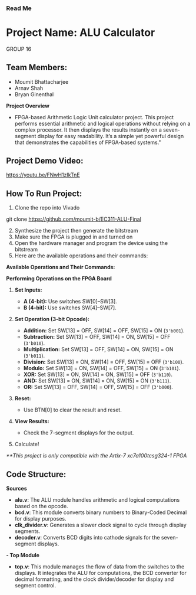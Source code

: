 ### **Read Me**

# **Project Name: ALU Calculator**
GROUP 16
## **Team Members:**

* Moumit Bhattacharjee  
* Arnav Shah  
* Bryan Ginenthal

**Project Overview**

- FPGA-based Arithmetic Logic Unit calculator project. This project performs essential arithmetic and logical operations without relying on a complex processor. It then displays the results instantly on a seven-segment display for easy readability. It’s a simple yet powerful design that demonstrates the capabilities of FPGA-based systems."

## **Project Demo Video:**

https://youtu.be/FNwH1zIkTnE

## **How To Run Project:**

1. Clone the repo into Vivado

git clone https://github.com/moumit-b/EC311-ALU-Final

2. Synthesize the project then generate the bitstream  
3. Make sure the FPGA is plugged in and turned on  
4. Open the hardware manager and program the device using the bitstream  
5. Here are the available operations and their commands:

**Available Operations and Their Commands:**

**Performing Operations on the FPGA Board**

1. **Set Inputs:**

   * **A (4-bit):** Use switches SW\[0\]–SW\[3\].  
   * **B (4-bit):** Use switches SW\[4\]–SW\[7\].  
2. **Set Operation (3-bit Opcode):**

   * **Addition:** Set SW\[13\] \= OFF, SW\[14\] \= OFF, SW\[15\] \= ON (`3'b001`).  
   * **Subtraction:** Set SW\[13\] \= OFF, SW\[14\] \= ON, SW\[15\] \= OFF (`3'b010`).  
   * **Multiplication:** Set SW\[13\] \= OFF, SW\[14\] \= ON, SW\[15\] \= ON (`3'b011`).  
   * **Division:** Set SW\[13\] \= ON, SW\[14\] \= OFF, SW\[15\] \= OFF (`3'b100`).  
   * **Modulo:** Set SW\[13\] \= ON, SW\[14\] \= OFF, SW\[15\] \= ON (`3'b101`).  
   * **XOR:** Set SW\[13\] \= ON, SW\[14\] \= ON, SW\[15\] \= OFF (`3'b110`).  
   * **AND:** Set SW\[13\] \= ON, SW\[14\] \= ON, SW\[15\] \= ON (`3'b111`).  
   * **OR:** Set SW\[13\] \= OFF, SW\[14\] \= OFF, SW\[15\] \= OFF (`3'b000`).  
3. **Reset:**  
   * Use BTN\[0\] to clear the result and reset.  
4. **View Results:**  
   * Check the 7-segment displays for the output.  
6. Calculate\!

*\*\*This project is only compatible with the Artix-7 xc7a100tcsg324-1 FPGA*

## **Code Structure:**

**Sources**

* **alu.v**: The ALU module handles arithmetic and logical computations based on the opcode.  
* **bcd.v**: This module converts binary numbers to Binary-Coded Decimal for display purposes.  
* **clk\_divider.v**: Generates a slower clock signal to cycle through display segments.  
* **decoder.v**: Converts BCD digits into cathode signals for the seven-segment displays.

**\- Top Module**

* **top.v**: This module manages the flow of data from the switches to the displays. It integrates the ALU for computations, the BCD converter for decimal formatting, and the clock divider/decoder for display and segment control.


